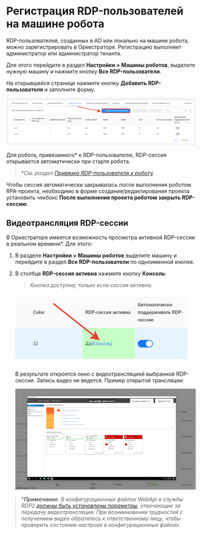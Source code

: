 # Регистрация RDP-пользователей на машине робота
RDP-пользователей, созданных в AD или локально на машине робота, можно зарегистрировать в Оркестраторе. Регистрацию выполняет администратор или администратор тенанта.

Для этого перейдите в раздел **Настройки > Машины роботов**, выделите нужную машину и нажмите кнопку **Все RDP-пользователи**. 

На открывшейся странице нажмите кнопку **Добавить RDP-пользователя** и заполните форму. 

![](../../resources/settings/robots/rdp-users-tab.png)

Для робота, привязанного\* к RDP-пользователю, RDP-сессия открывается автоматически при старте робота. 

> \**См. раздел [Привязка RDP-пользователя к роботу](https://docs.primo-rpa.ru/primo-rpa/orchestrator/basics/assign-rdp).*

Чтобы сессия автоматически закрывалась после выполнения роботом RPA-проекта, необходимо в форме создания/редактирования проекта установить чекбокс **После выполнения проекта роботом закрыть RDP-сессию**.

## Видеотрансляция RDP-сессии

В Оркестраторе имеется возможность просмотра активной RDP-сессии в реальном времени\*. Для этого:

1. В разделе **Настройки > Машины роботов** выделите машину и перейдите в раздел **Все RDP-пользователи** по одноименной кнопке.
2. В столбце **RDP-сессия активна** нажмите кнопку **Консоль**:

   > *Кнопка доступна, только если сессия активна.*

   ![](../../resources/settings/robots/console-rdp-active2.png)

   В результате откроется окно с видеотрансляцией выбранной RDP-сессии. Запись видео не ведется. Пример открытой трансляции:

   ![](../../resources/settings/robots/rdpvideo.png)

> \****Примечание**. В конфигурационных файлах WebApi и службы RDP2 [должны быть установлены параметры](https://docs.primo-rpa.ru/primo-rpa/orchestrator/fine-tuning/broadcast-rdp-session), отвечающие за передачу видеотрансляции. При возникновении трудностей с получением видео обратитесь к ответственному лицу, чтобы проверить состояние настроек в конфигурационных файлах.*
